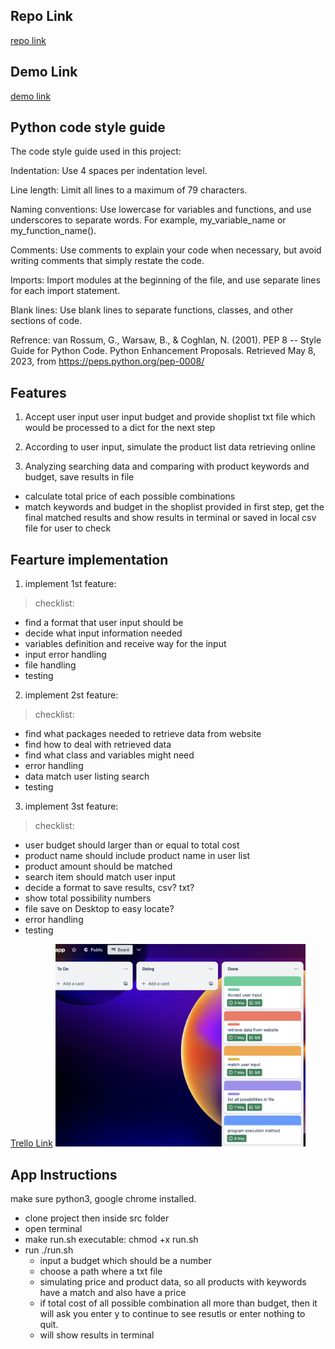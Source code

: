 ## Repo Link
[repo link](https://github.com/elle-n-lu/terminalApp_shopWithBudget)

## Demo Link
[demo link](https://youtu.be/Z7ErNIHKI1A)

## Python code style guide
The code style guide used in this project:

Indentation: Use 4 spaces per indentation level.

Line length: Limit all lines to a maximum of 79 characters.

Naming conventions: Use lowercase for variables and functions, and use underscores to separate words. For example, my_variable_name or my_function_name().

Comments: Use comments to explain your code when necessary, but avoid writing comments that simply restate the code.

Imports: Import modules at the beginning of the file, and use separate lines for each import statement.

Blank lines: Use blank lines to separate functions, classes, and other sections of code.

Refrence: van Rossum, G., Warsaw, B., & Coghlan, N. (2001). PEP 8 -- Style Guide for Python Code. Python Enhancement Proposals. Retrieved May 8, 2023, from https://peps.python.org/pep-0008/

## Features
1. Accept user input
user input budget and provide shoplist txt file which would be processed to a dict for the next step

2. According to user input, simulate the product list data retrieving online
<!-- use selenium to accumulate user browsing activity and beutifulsoup to extract searching data needed -->

3. Analyzing searching data and comparing with product keywords and budget, save results in file
* calculate total price of each possible combinations
* match keywords and budget in the shoplist provided in first step, get the final matched results and show results in terminal or saved in local csv file for user to check 

## Fearture implementation
1. implement 1st feature:

>checklist:
* find a format that user input should be
* decide what input information needed
* variables definition and receive way for the input
* input error handling
* file handling
* testing

2. implement 2st feature:

>checklist:
* find what packages needed to retrieve data from website
* find how to deal with retrieved data
* find what class and variables might need
* error handling
* data match user listing search
* testing

3. implement 3st feature:

>checklist:
* user budget should larger than or equal to total cost
* product name should include product name in user list
* product amount should be matched
* search item should match user input
* decide a format to save results, csv? txt?
* show total possibility numbers
* file save on Desktop to easy locate?
* error handling
* testing

[Trello Link](https://trello.com/b/7nLAXghH/app)
<img src= './docs/trello-screenshot.png' width='400px'>
## App Instructions
make sure python3, google chrome installed.
* clone project then inside src folder
* open terminal
* make run.sh executable: chmod +x run.sh
* run ./run.sh
    * input a budget which should be a number
    * choose a path where a txt file 
    * simulating price and product data, so all products with keywords have a match and also have a price
    * if total cost of all possible combination all more than budget, then it will ask you enter y to continue to see resutls or enter nothing to quit.
    * will show results in terminal





